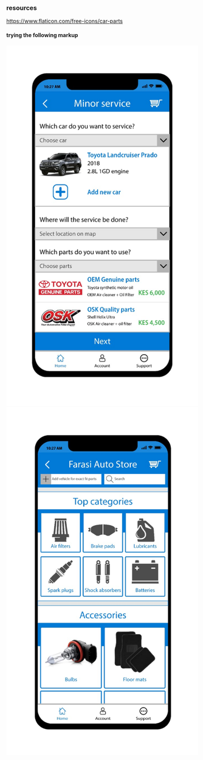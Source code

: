 ### resources 
https://www.flaticon.com/free-icons/car-parts

#### trying the following markup



![screenshot](images/imagethree.jpeg)
![screenshot](images/image4.jpeg)

